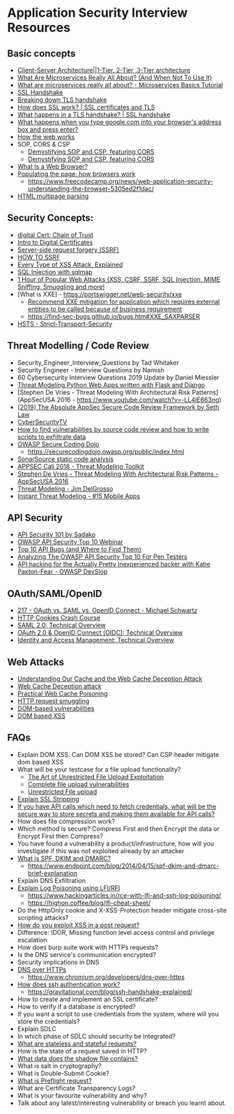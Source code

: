 # Application Security Interview Resources

## Basic concepts 
  - [Client-Server Architecture||1-Tier, 2-Tier ,3-Tier architecture](https://www.youtube.com/watch?v=ve82kSSj_Hs&ab_channel=BotEngineer)
  - [What Are Microservices Really All About? (And When Not To Use It)](https://www.youtube.com/watch?v=lTAcCNbJ7KE&ab_channel=ByteByteGo)
  - [What are microservices really all about? - Microservices Basics Tutorial](https://www.youtube.com/watch?v=j1gU2oGFayY&ab_channel=JavaBrains)
  - [SSL Handshake](https://www.youtube.com/watch?v=tKqSSOEjbgs&ab_channel=Simplilearn)
  - [Breaking down TLS handshake](https://www.youtube.com/watch?v=tKqSSOEjbgs&ab_channel=Simplilearn)
  - [How does SSL work? | SSL certificates and TLS](https://www.cloudflare.com/learning/ssl/how-does-ssl-work/)
  - [What happens in a TLS handshake? | SSL handshake](https://www.cloudflare.com/learning/ssl/what-happens-in-a-tls-handshake/)
  - [What happens when you type google.com into your browser's address box and press enter?](https://github.com/alex/what-happens-when)
  - [How the web works](https://developer.mozilla.org/en-US/docs/Learn/Getting_started_with_the_web/How_the_Web_works)
  - SOP, CORS & CSP
      - [Demystifying SOP and CSP, featuring CORS](https://dev.to/artis3n/demystifying-sop-and-csp-featuring-cors-16o3)
      - [Demystifying SOP and CSP, featuring CORS](https://blog.artis3nal.com/blog/demystifying-sop-and-csp/)
  - [What Is a Web Browser?](https://www.avast.com/c-what-is-a-web-browser)
  - [Populating the page: how browsers work](https://developer.mozilla.org/en-US/docs/Web/Performance/How_browsers_work)
      - https://www.freecodecamp.org/news/web-application-security-understanding-the-browser-5305ed2f1dac/
  - [HTML multipage parsing](https://html.spec.whatwg.org/multipage/parsing.html)


## Security Concepts:
  - [digital Cert: Chain of Trust](https://www.youtube.com/watch?v=heacxYUnFHA&ab_channel=DaveCrabbe)
  - [Intro to Digital Certificates](https://www.youtube.com/watch?v=qXLD2UHq2vk)
  - [Server-side request forgery (SSRF)](https://portswigger.net/web-security/ssrf)
  - [HOW TO SSRF](https://www.hackerone.com/application-security/how-server-side-request-forgery-ssrf)
  - [Every Type of XSS Attack, Explained](https://www.youtube.com/watch?v=nTCDQ0UmFgE&t)
  - [SQL Injection with sqlmap](https://www.youtube.com/watch?v=2YD4vygeghM&t)
  - [1 Hour of Popular Web Attacks (XSS, CSRF, SSRF, SQL Injection, MIME Sniffing, Smuggling and more!](https://www.youtube.com/watch?v=pdC3H8SX-F4)
  - [What is XXE] - https://portswigger.net/web-security/xxe
    - [Recommend XXE mitigation for application which requires external entities to be called because of business requirement](https://resources.infosecinstitute.com/topic/identify-mitigate-xxe-vulnerabilities/)
    - https://find-sec-bugs.github.io/bugs.htm#XXE_SAXPARSER
  - [HSTS - Strict-Transport-Security](https://developer.mozilla.org/en-US/docs/Web/HTTP/Headers/Strict-Transport-Security)

    
## Threat Modelling / Code Review 
  - Security_Engineer_Interview_Questions by Tad Whitaker
  - Security Engineer - Interview Questions by Namish
  - 60 Cybersecurity Interview Questions 2019 Update by Daniel Miessler
  - [Threat Modeling Python Web Apps written with Flask and Django](https://www.youtube.com/watch?v=DJ41leCuUm0 )
  - [Stephen De Vries - Threat Modeling With Architectural Risk Patterns](AppSecUSA 2016 - https://www.youtube.com/watch?v=-LL4IE663ng)
  - [[2019] The Absolute AppSec Secure Code Review Framework by Seth Law](https://www.youtube.com/watch?v=Kepd1HsoE8o)
  - [CyberSecurityTV](https://www.youtube.com/c/CyberSecurityTV/videos)
  - [How to find vulnerabilities by source code review and how to write scripts to exfiltrate data](https://www.youtube.com/watch?v=eQ1I0wzS8p0&t)
  - [OWASP Secure Coding Dojo](https://owasp.org/www-project-secure-coding-dojo/)
    - https://securecodingdojo.owasp.org/public/index.html
  - [SonarSource static code analysis](https://rules.sonarsource.com/)
  - [APPSEC Cali 2018 - Threat Modeling Toolkit](https://www.youtube.com/watch?v=KGy_KCRUGd4)
  - [Stephen De Vries - Threat Modeling With Architectural Risk Patterns - AppSecUSA 2016](https://www.youtube.com/watch?v=-LL4IE663ng)
  - [Threat Modeling - Jim DelGrosso](https://www.youtube.com/watch?v=We2cy8JwVqc)
  - [Instant Threat Modeling - #15 Mobile Apps](https://www.youtube.com/watch?v=l4GtDZZFcA8)


## API Security
 - [API Security 101 by Sadako](https://www.youtube.com/watch?v=ijalD2NkRFg)
 - [OWASP API Security Top 10 Webinar](https://www.youtube.com/watch?v=zTkv_9ChVPY )
 - [Top 10 API Bugs (and Where to Find Them)](https://www.youtube.com/watch?v=aQGbYfalRTA&t)
 - [Analyzing The OWASP API Security Top 10 For Pen Testers](https://www.youtube.com/watch?v=5UTHUZ3NGfw&t)
 - [API hacking for the Actually Pretty Inexperienced hacker with Katie Paxton-Fear - OWASP DevSlop](https://www.youtube.com/watch?v=qqmyAxfGV9c)

## OAuth/SAML/OpenID
  - [217 - OAuth vs. SAML vs. OpenID Connect - Michael Schwartz](https://www.youtube.com/watch?v=lLeKTVobxDM&ab_channel=LASCON)
  - [HTTP Cookies Crash Course](https://www.youtube.com/watch?v=sovAIX4doOE&t)
  - [SAML 2.0: Technical Overview](https://www.youtube.com/watch?v=SvppXbpv-5k&t)
  - [OAuth 2.0 & OpenID Connect (OIDC): Technical Overview](https://www.youtube.com/watch?v=rTzlF-U9Y6Y)
  - [Identity and Access Management: Technical Overview](https://www.youtube.com/watch?v=Tcvsefz5DmA)


## Web Attacks
  - [Understanding Our Cache and the Web Cache Deception Attack](https://blog.cloudflare.com/understanding-our-cache-and-the-web-cache-deception-attack/)
  - [Web Cache Deception attack](https://omergil.blogspot.com/2017/02/web-cache-deception-attack.html)
  - [Practical Web Cache Poisoning](https://portswigger.net/research/practical-web-cache-poisoning)
  - [HTTP request smuggling](https://portswigger.net/web-security/request-smuggling)
  - [DOM-based vulnerabilities](https://portswigger.net/web-security/dom-based)
  - [DOM based XSS](https://portswigger.net/web-security/cross-site-scripting/dom-based)
  
  
 ## FAQs 
- Explain DOM XSS. Can DOM XSS be stored? Can CSP header mitigate dom based XSS
- What will be your testcase for a file upload functionality?
    - [The Art of Unrestricted File Upload Exploitation](https://bugdisclose.medium.com/art-of-unrestricted-file-upload-exploitation-92ed28796d0)
    - [Complete file upload vulnerabilities](https://resources.infosecinstitute.com/topic/file-upload-vulnerabilities/#gref)
    - [Unrestricted File upload](https://owasp.org/www-community/vulnerabilities/Unrestricted_File_Upload)
- [Explain SSL Stripping](https://blog.cloudflare.com/performing-preventing-ssl-stripping-a-plain-english-primer/)
- [If you have API calls which need to fetch credentials, what will be the secure way to store secrets and making them available for API calls?](https://medium.com/hackernoon/where-do-you-keep-credentials-for-your-lambda-functions-cac746048480)
- How does file compression work?
- Which method is secure? Compress First and then Encrypt the data or Encrypt First then Compress?
- You have found a vulnerability a product/infrastructure, how will you investigate if this was not exploited already by an attacker
- [What is SPF, DKIM and DMARC?](https://www.smartertools.com/blog/2019/04/09-understanding-spf-dkim-dmarc)
    - https://www.endpoint.com/blog/2014/04/15/spf-dkim-and-dmarc-brief-explanation
- Explain DNS Exfiltration
- [Explain Log Poisoning using LFI/RFI](https://www.hackingarticles.in/apache-log-poisoning-through-lfi/)
    - https://www.hackingarticles.in/rce-with-lfi-and-ssh-log-poisoning/
    - https://highon.coffee/blog/lfi-cheat-sheet/
- Do the HttpOnly cookie and X-XSS-Protection header mitigate cross-site scripting attacks?
- [How do you exploit XSS in a post request?](https://portswigger.net/blog/exploiting-xss-in-post-requests)
- Difference: IDOR, Missing function level access control and privilege escalation
- How does burp suite work with HTTPs requests?
- Is the DNS service's communication encrypted?
- Security implications in DNS
- [DNS over HTTPs](https://hacks.mozilla.org/2018/05/a-cartoon-intro-to-dns-over-https/)
    - https://www.chromium.org/developers/dns-over-https
- [How does ssh authentication work?](https://www.digitalocean.com/community/tutorials/understanding-the-ssh-encryption-and-connection-process)
    - https://gravitational.com/blog/ssh-handshake-explained/
- How to create and implement an SSL certificate?
- How to verify if a database is encrypted?
- If you want a script to use credentials from the system, where will you store the credentials?
- Explain SDLC
- In which phase of SDLC should security be integrated?
- [What are stateless and stateful requests?](https://www.geeksforgeeks.org/difference-between-stateless-and-stateful-protocol/)
- How is the state of a request saved in HTTP?
- [What data does the shadow file contains?](https://www.cyberciti.biz/faq/understanding-etcshadow-file/)
- What is salt in cryptography?
- What is Double-Submit Cookie?
- [What is Preflight request?](https://developer.mozilla.org/en-US/docs/Glossary/Preflight_request)
- What are Certificate Transparency Logs?
- What is your favourite vulnerability and why?
- Talk about any latest/interesting vulnerability or breach you learnt about.

